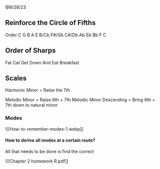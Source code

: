 @8/28/23
## Reinforce the Circle of Fifths

Order 
C G B A E B/Cb F#/Gb C#/Db Ab Eb Bb F C

## Order of Sharps

Fat Cat Get Down And Eat Breakfast


## Scales

Harmonic Minor = Raise the 7th

Melodic Minor = Raise 6th + 7th 
Melodic Minor Descending = Bring 6th + 7th down to natural minor

### Modes

![[How-to-remember-modes-1.webp]]

#### How to derive all modes at a certain route?

All that needs to be done is find the correct 

![[Chapter 2 homework R.pdf]]